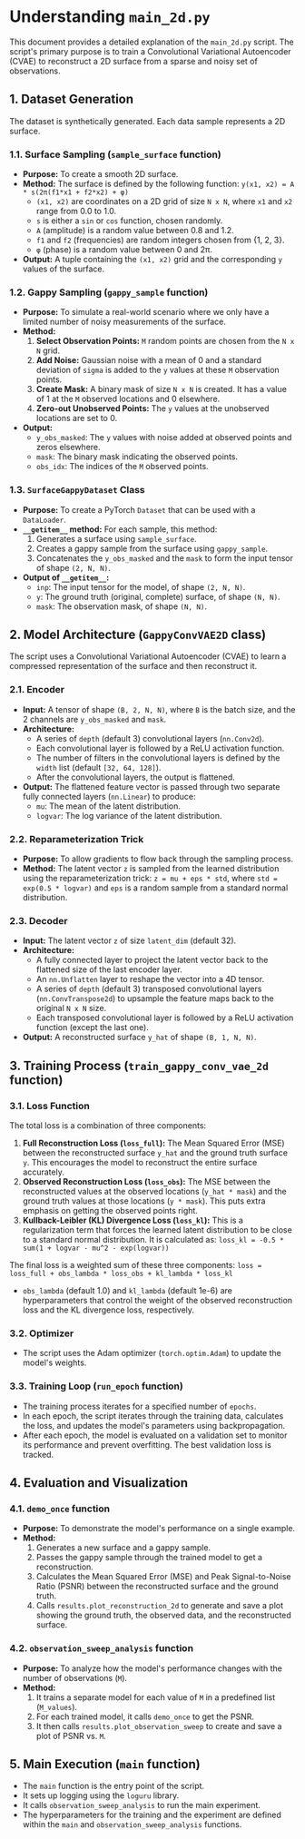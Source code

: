 # Understanding `main_2d.py`

This document provides a detailed explanation of the `main_2d.py` script. The script's primary purpose is to train a Convolutional Variational Autoencoder (CVAE) to reconstruct a 2D surface from a sparse and noisy set of observations.

## 1. Dataset Generation

The dataset is synthetically generated. Each data sample represents a 2D surface.

### 1.1. Surface Sampling (`sample_surface` function)

- **Purpose:** To create a smooth 2D surface.
- **Method:** The surface is defined by the following function:
  `y(x1, x2) = A * s(2π(f1*x1 + f2*x2) + φ)`
  - `(x1, x2)` are coordinates on a 2D grid of size `N x N`, where `x1` and `x2` range from 0.0 to 1.0.
  - `s` is either a `sin` or `cos` function, chosen randomly.
  - `A` (amplitude) is a random value between 0.8 and 1.2.
  - `f1` and `f2` (frequencies) are random integers chosen from {1, 2, 3}.
  - `φ` (phase) is a random value between 0 and 2π.
- **Output:** A tuple containing the `(x1, x2)` grid and the corresponding `y` values of the surface.

### 1.2. Gappy Sampling (`gappy_sample` function)

- **Purpose:** To simulate a real-world scenario where we only have a limited number of noisy measurements of the surface.
- **Method:**
  1.  **Select Observation Points:** `M` random points are chosen from the `N x N` grid.
  2.  **Add Noise:** Gaussian noise with a mean of 0 and a standard deviation of `sigma` is added to the `y` values at these `M` observation points.
  3.  **Create Mask:** A binary mask of size `N x N` is created. It has a value of 1 at the `M` observed locations and 0 elsewhere.
  4.  **Zero-out Unobserved Points:** The `y` values at the unobserved locations are set to 0.
- **Output:**
  - `y_obs_masked`: The `y` values with noise added at observed points and zeros elsewhere.
  - `mask`: The binary mask indicating the observed points.
  - `obs_idx`: The indices of the `M` observed points.

### 1.3. `SurfaceGappyDataset` Class

- **Purpose:** To create a PyTorch `Dataset` that can be used with a `DataLoader`.
- **`__getitem__` method:** For each sample, this method:
  1.  Generates a surface using `sample_surface`.
  2.  Creates a gappy sample from the surface using `gappy_sample`.
  3.  Concatenates the `y_obs_masked` and the `mask` to form the input tensor of shape `(2, N, N)`.
- **Output of `__getitem__`:**
  - `inp`: The input tensor for the model, of shape `(2, N, N)`.
  - `y`: The ground truth (original, complete) surface, of shape `(N, N)`.
  - `mask`: The observation mask, of shape `(N, N)`.

## 2. Model Architecture (`GappyConvVAE2D` class)

The script uses a Convolutional Variational Autoencoder (CVAE) to learn a compressed representation of the surface and then reconstruct it.

### 2.1. Encoder

- **Input:** A tensor of shape `(B, 2, N, N)`, where `B` is the batch size, and the 2 channels are `y_obs_masked` and `mask`.
- **Architecture:**
  - A series of `depth` (default 3) convolutional layers (`nn.Conv2d`).
  - Each convolutional layer is followed by a ReLU activation function.
  - The number of filters in the convolutional layers is defined by the `width` list (default `[32, 64, 128]`).
  - After the convolutional layers, the output is flattened.
- **Output:** The flattened feature vector is passed through two separate fully connected layers (`nn.Linear`) to produce:
  - `mu`: The mean of the latent distribution.
  - `logvar`: The log variance of the latent distribution.

### 2.2. Reparameterization Trick

- **Purpose:** To allow gradients to flow back through the sampling process.
- **Method:** The latent vector `z` is sampled from the learned distribution using the reparameterization trick:
  `z = mu + eps * std`, where `std = exp(0.5 * logvar)` and `eps` is a random sample from a standard normal distribution.

### 2.3. Decoder

- **Input:** The latent vector `z` of size `latent_dim` (default 32).
- **Architecture:**
  - A fully connected layer to project the latent vector back to the flattened size of the last encoder layer.
  - An `nn.Unflatten` layer to reshape the vector into a 4D tensor.
  - A series of `depth` (default 3) transposed convolutional layers (`nn.ConvTranspose2d`) to upsample the feature maps back to the original `N x N` size.
  - Each transposed convolutional layer is followed by a ReLU activation function (except the last one).
- **Output:** A reconstructed surface `y_hat` of shape `(B, 1, N, N)`.

## 3. Training Process (`train_gappy_conv_vae_2d` function)

### 3.1. Loss Function

The total loss is a combination of three components:

1.  **Full Reconstruction Loss (`loss_full`):** The Mean Squared Error (MSE) between the reconstructed surface `y_hat` and the ground truth surface `y`. This encourages the model to reconstruct the entire surface accurately.
2.  **Observed Reconstruction Loss (`loss_obs`):** The MSE between the reconstructed values at the observed locations (`y_hat * mask`) and the ground truth values at those locations (`y * mask`). This puts extra emphasis on getting the observed points right.
3.  **Kullback-Leibler (KL) Divergence Loss (`loss_kl`):** This is a regularization term that forces the learned latent distribution to be close to a standard normal distribution. It is calculated as:
   `loss_kl = -0.5 * sum(1 + logvar - mu^2 - exp(logvar))`

The final loss is a weighted sum of these three components:
`loss = loss_full + obs_lambda * loss_obs + kl_lambda * loss_kl`

- `obs_lambda` (default 1.0) and `kl_lambda` (default 1e-6) are hyperparameters that control the weight of the observed reconstruction loss and the KL divergence loss, respectively.

### 3.2. Optimizer

- The script uses the Adam optimizer (`torch.optim.Adam`) to update the model's weights.

### 3.3. Training Loop (`run_epoch` function)

- The training process iterates for a specified number of `epochs`.
- In each epoch, the script iterates through the training data, calculates the loss, and updates the model's parameters using backpropagation.
- After each epoch, the model is evaluated on a validation set to monitor its performance and prevent overfitting. The best validation loss is tracked.

## 4. Evaluation and Visualization

### 4.1. `demo_once` function

- **Purpose:** To demonstrate the model's performance on a single example.
- **Method:**
  1.  Generates a new surface and a gappy sample.
  2.  Passes the gappy sample through the trained model to get a reconstruction.
  3.  Calculates the Mean Squared Error (MSE) and Peak Signal-to-Noise Ratio (PSNR) between the reconstructed surface and the ground truth.
  4.  Calls `results.plot_reconstruction_2d` to generate and save a plot showing the ground truth, the observed data, and the reconstructed surface.

### 4.2. `observation_sweep_analysis` function

- **Purpose:** To analyze how the model's performance changes with the number of observations (`M`).
- **Method:**
  1.  It trains a separate model for each value of `M` in a predefined list (`M_values`).
  2.  For each trained model, it calls `demo_once` to get the PSNR.
  3.  It then calls `results.plot_observation_sweep` to create and save a plot of PSNR vs. `M`.

## 5. Main Execution (`main` function)

- The `main` function is the entry point of the script.
- It sets up logging using the `loguru` library.
- It calls `observation_sweep_analysis` to run the main experiment.
- The hyperparameters for the training and the experiment are defined within the `main` and `observation_sweep_analysis` functions.
